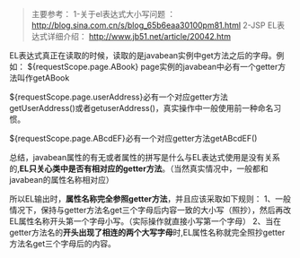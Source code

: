 > 主要参考：
1-关于el表达式大小写问题 ：
http://blog.sina.com.cn/s/blog_65b6eaa30100pm81.html
2-JSP EL表达式详细介绍：
http://www.jb51.net/article/20042.htm

EL表达式真正在读取的时候，读取的是javabean实例中get方法之后的字母。例如：
${requestScope.page.ABook}
page实例的javabean中必有一个getter方法叫作getABook

  ${requestScope.page.userAddress}必有一个对应getter方法getUserAddress()或者getuserAddress()，真实操作中一般使用前一种命名习惯。

 ${requestScope.page.ABcdEF}必有一个对应getter方法getABcdEF()

总结，javabean属性的有无或者属性的拼写是什么与EL表达式使用是没有关系的,**EL只关心类中是否有相对应的getter方法**。（当然真实情况中，一般都和javabean的属性名称相对应）

所以EL输出时，**属性名称完全参照getter方法**，并且应该采取如下规则：
1、一般情况下，保持与getter方法名get三个字母后内容一致的大小写（照抄），然后再改EL属性名称开头第一个字母小写。（实际操作就直接小写第一个字母）
2、当在getter方法名的**开头出现了相连的两个大写字母**时,EL属性名称就完全照抄getter方法名get三个字母后的内容。
